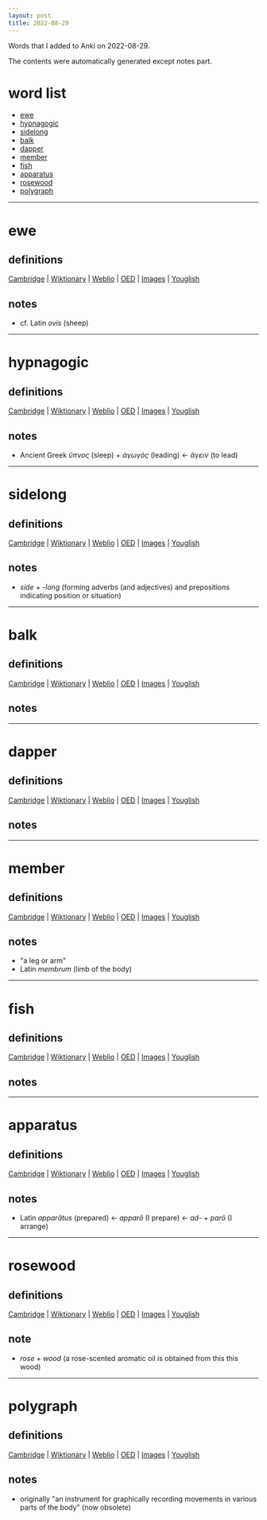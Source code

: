 ```yaml
---
layout: post
title: 2022-08-29
---
```


Words that I added to Anki on 2022-08-29.

The contents were automatically generated except notes part.
# word list
- [ewe](#ewe)
- [hypnagogic](#hypnagogic)
- [sidelong](#sidelong)
- [balk](#balk)
- [dapper](#dapper)
- [member](#member)
- [fish](#fish)
- [apparatus](#apparatus)
- [rosewood](#rosewood)
- [polygraph](#polygraph)

---

# ewe
## definitions
[Cambridge](https://dictionary.cambridge.org/us/dictionary/english/ewe)
|
[Wiktionary](https://en.wiktionary.org/wiki/ewe#English)
|
[Weblio](https://ejje.weblio.jp/content_find?query=ewe&searchType=exact)
|
[OED](https://www.oed.com/search?q=ewe)
|
[Images](https://www.google.com/search?tbm=isch&q=ewe)
|
[Youglish](https://youglish.com/pronounce/ewe/english/us)

## notes
- cf. Latin *ovis* (sheep)

---

# hypnagogic
## definitions
[Cambridge](https://dictionary.cambridge.org/us/dictionary/english/hypnagogic)
|
[Wiktionary](https://en.wiktionary.org/wiki/hypnagogic#English)
|
[Weblio](https://ejje.weblio.jp/content_find?query=hypnagogic&searchType=exact)
|
[OED](https://www.oed.com/search?q=hypnagogic)
|
[Images](https://www.google.com/search?tbm=isch&q=hypnagogic)
|
[Youglish](https://youglish.com/pronounce/hypnagogic/english/us)

## notes
- Ancient Greek *ὕπνος* (sleep) + *ἀγωγός* (leading) &lt;- *ἄγειν* (to lead)

---

# sidelong
## definitions
[Cambridge](https://dictionary.cambridge.org/us/dictionary/english/sidelong)
|
[Wiktionary](https://en.wiktionary.org/wiki/sidelong#English)
|
[Weblio](https://ejje.weblio.jp/content_find?query=sidelong&searchType=exact)
|
[OED](https://www.oed.com/search?q=sidelong)
|
[Images](https://www.google.com/search?tbm=isch&q=sidelong)
|
[Youglish](https://youglish.com/pronounce/sidelong/english/us)

## notes
- *side* + *-long* (forming adverbs (and adjectives) and prepositions indicating position or situation)

---

# balk
## definitions
[Cambridge](https://dictionary.cambridge.org/us/dictionary/english/balk)
|
[Wiktionary](https://en.wiktionary.org/wiki/balk#English)
|
[Weblio](https://ejje.weblio.jp/content_find?query=balk&searchType=exact)
|
[OED](https://www.oed.com/search?q=balk)
|
[Images](https://www.google.com/search?tbm=isch&q=balk)
|
[Youglish](https://youglish.com/pronounce/balk/english/us)

## notes

---

# dapper
## definitions
[Cambridge](https://dictionary.cambridge.org/us/dictionary/english/dapper)
|
[Wiktionary](https://en.wiktionary.org/wiki/dapper#English)
|
[Weblio](https://ejje.weblio.jp/content_find?query=dapper&searchType=exact)
|
[OED](https://www.oed.com/search?q=dapper)
|
[Images](https://www.google.com/search?tbm=isch&q=dapper)
|
[Youglish](https://youglish.com/pronounce/dapper/english/us)

## notes

---

# member
## definitions
[Cambridge](https://dictionary.cambridge.org/us/dictionary/english/member)
|
[Wiktionary](https://en.wiktionary.org/wiki/member#English)
|
[Weblio](https://ejje.weblio.jp/content_find?query=member&searchType=exact)
|
[OED](https://www.oed.com/search?q=member)
|
[Images](https://www.google.com/search?tbm=isch&q=member)
|
[Youglish](https://youglish.com/pronounce/member/english/us)

## notes
- "a leg or arm"
- Latin *membrum* (limb of the body)

---

# fish
## definitions
[Cambridge](https://dictionary.cambridge.org/us/dictionary/english/fish)
|
[Wiktionary](https://en.wiktionary.org/wiki/fish#English)
|
[Weblio](https://ejje.weblio.jp/content_find?query=fish&searchType=exact)
|
[OED](https://www.oed.com/search?q=fish)
|
[Images](https://www.google.com/search?tbm=isch&q=fish)
|
[Youglish](https://youglish.com/pronounce/fish/english/us)

## notes

---

# apparatus
## definitions
[Cambridge](https://dictionary.cambridge.org/us/dictionary/english/apparatus)
|
[Wiktionary](https://en.wiktionary.org/wiki/apparatus#English)
|
[Weblio](https://ejje.weblio.jp/content_find?query=apparatus&searchType=exact)
|
[OED](https://www.oed.com/search?q=apparatus)
|
[Images](https://www.google.com/search?tbm=isch&q=apparatus)
|
[Youglish](https://youglish.com/pronounce/apparatus/english/us)

## notes
- Latin *apparātus* (prepared) &lt;- *apparō* (I prepare) &lt;- *ad-* + *parō* (I arrange)

---

# rosewood
## definitions
[Cambridge](https://dictionary.cambridge.org/us/dictionary/english/rosewood)
|
[Wiktionary](https://en.wiktionary.org/wiki/rosewood#English)
|
[Weblio](https://ejje.weblio.jp/content_find?query=rosewood&searchType=exact)
|
[OED](https://www.oed.com/search?q=rosewood)
|
[Images](https://www.google.com/search?tbm=isch&q=rosewood)
|
[Youglish](https://youglish.com/pronounce/rosewood/english/us)

## note
- *rose* + *wood* (a rose-scented aromatic oil is obtained from this this wood)

---

# polygraph
## definitions
[Cambridge](https://dictionary.cambridge.org/us/dictionary/english/polygraph)
|
[Wiktionary](https://en.wiktionary.org/wiki/polygraph#English)
|
[Weblio](https://ejje.weblio.jp/content_find?query=polygraph&searchType=exact)
|
[OED](https://www.oed.com/search?q=polygraph)
|
[Images](https://www.google.com/search?tbm=isch&q=polygraph)
|
[Youglish](https://youglish.com/pronounce/polygraph/english/us)

## notes
- originally "an instrument for graphically recording movements in various parts of the body" (now obsolete)

